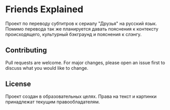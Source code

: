 # Friends Explained 
Проект по переводу субтитров к сериалу "Друзья" на русский язык. 
Помимо перевода так же планируется давать пояснения к контексту происходящего, культурный бэкграунд и пояснения к слэнгу. 

## Contributing
Pull requests are welcome. For major changes, please open an issue first to discuss what you would like to change.



## License
Проект создан в образовательных целях. Права на текст и картинки принадлежат текущим правообладателям.
